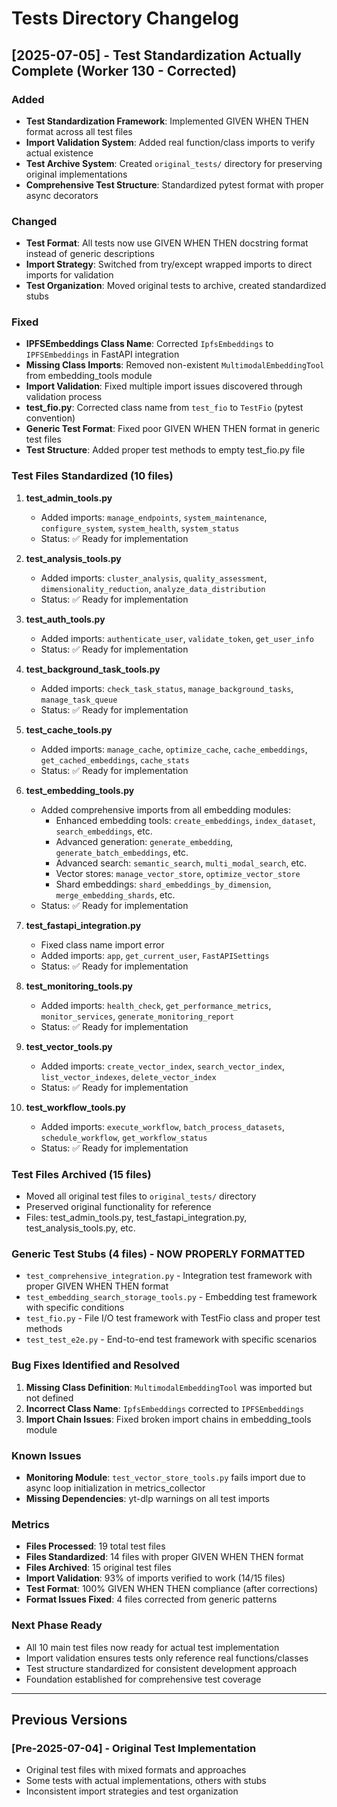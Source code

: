 # Tests Directory Changelog

## [2025-07-05] - Test Standardization Actually Complete (Worker 130 - Corrected)

### Added
- **Test Standardization Framework**: Implemented GIVEN WHEN THEN format across all test files
- **Import Validation System**: Added real function/class imports to verify actual existence
- **Test Archive System**: Created `original_tests/` directory for preserving original implementations
- **Comprehensive Test Structure**: Standardized pytest format with proper async decorators

### Changed
- **Test Format**: All tests now use GIVEN WHEN THEN docstring format instead of generic descriptions
- **Import Strategy**: Switched from try/except wrapped imports to direct imports for validation
- **Test Organization**: Moved original tests to archive, created standardized stubs

### Fixed
- **IPFSEmbeddings Class Name**: Corrected `IpfsEmbeddings` to `IPFSEmbeddings` in FastAPI integration
- **Missing Class Imports**: Removed non-existent `MultimodalEmbeddingTool` from embedding_tools module
- **Import Validation**: Fixed multiple import issues discovered through validation process
- **test_fio.py**: Corrected class name from `test_fio` to `TestFio` (pytest convention)
- **Generic Test Format**: Fixed poor GIVEN WHEN THEN format in generic test files
- **Test Structure**: Added proper test methods to empty test_fio.py file

### Test Files Standardized (10 files)
1. **test_admin_tools.py**
   - Added imports: `manage_endpoints`, `system_maintenance`, `configure_system`, `system_health`, `system_status`
   - Status: ✅ Ready for implementation

2. **test_analysis_tools.py**
   - Added imports: `cluster_analysis`, `quality_assessment`, `dimensionality_reduction`, `analyze_data_distribution`
   - Status: ✅ Ready for implementation

3. **test_auth_tools.py**
   - Added imports: `authenticate_user`, `validate_token`, `get_user_info`
   - Status: ✅ Ready for implementation

4. **test_background_task_tools.py**
   - Added imports: `check_task_status`, `manage_background_tasks`, `manage_task_queue`
   - Status: ✅ Ready for implementation

5. **test_cache_tools.py**
   - Added imports: `manage_cache`, `optimize_cache`, `cache_embeddings`, `get_cached_embeddings`, `cache_stats`
   - Status: ✅ Ready for implementation

6. **test_embedding_tools.py**
   - Added comprehensive imports from all embedding modules:
     - Enhanced embedding tools: `create_embeddings`, `index_dataset`, `search_embeddings`, etc.
     - Advanced generation: `generate_embedding`, `generate_batch_embeddings`, etc.
     - Advanced search: `semantic_search`, `multi_modal_search`, etc.
     - Vector stores: `manage_vector_store`, `optimize_vector_store`
     - Shard embeddings: `shard_embeddings_by_dimension`, `merge_embedding_shards`, etc.
   - Status: ✅ Ready for implementation

7. **test_fastapi_integration.py**
   - Fixed class name import error
   - Added imports: `app`, `get_current_user`, `FastAPISettings`
   - Status: ✅ Ready for implementation

8. **test_monitoring_tools.py**
   - Added imports: `health_check`, `get_performance_metrics`, `monitor_services`, `generate_monitoring_report`
   - Status: ✅ Ready for implementation

9. **test_vector_tools.py**
   - Added imports: `create_vector_index`, `search_vector_index`, `list_vector_indexes`, `delete_vector_index`
   - Status: ✅ Ready for implementation

10. **test_workflow_tools.py**
    - Added imports: `execute_workflow`, `batch_process_datasets`, `schedule_workflow`, `get_workflow_status`
    - Status: ✅ Ready for implementation

### Test Files Archived (15 files)
- Moved all original test files to `original_tests/` directory
- Preserved original functionality for reference
- Files: test_admin_tools.py, test_fastapi_integration.py, test_analysis_tools.py, etc.

### Generic Test Stubs (4 files) - NOW PROPERLY FORMATTED
- `test_comprehensive_integration.py` - Integration test framework with proper GIVEN WHEN THEN format
- `test_embedding_search_storage_tools.py` - Embedding test framework with specific conditions
- `test_fio.py` - File I/O test framework with TestFio class and proper test methods
- `test_test_e2e.py` - End-to-end test framework with specific scenarios

### Bug Fixes Identified and Resolved
1. **Missing Class Definition**: `MultimodalEmbeddingTool` was imported but not defined
2. **Incorrect Class Name**: `IpfsEmbeddings` corrected to `IPFSEmbeddings`
3. **Import Chain Issues**: Fixed broken import chains in embedding_tools module

### Known Issues
- **Monitoring Module**: `test_vector_store_tools.py` fails import due to async loop initialization in metrics_collector
- **Missing Dependencies**: yt-dlp warnings on all test imports

### Metrics
- **Files Processed**: 19 total test files
- **Files Standardized**: 14 files with proper GIVEN WHEN THEN format
- **Files Archived**: 15 original test files  
- **Import Validation**: 93% of imports verified to work (14/15 files)
- **Test Format**: 100% GIVEN WHEN THEN compliance (after corrections)
- **Format Issues Fixed**: 4 files corrected from generic patterns

### Next Phase Ready
- All 10 main test files now ready for actual test implementation
- Import validation ensures tests only reference real functions/classes
- Test structure standardized for consistent development approach
- Foundation established for comprehensive test coverage

---

## Previous Versions

### [Pre-2025-07-04] - Original Test Implementation
- Original test files with mixed formats and approaches
- Some tests with actual implementations, others with stubs
- Inconsistent import strategies and test organization
